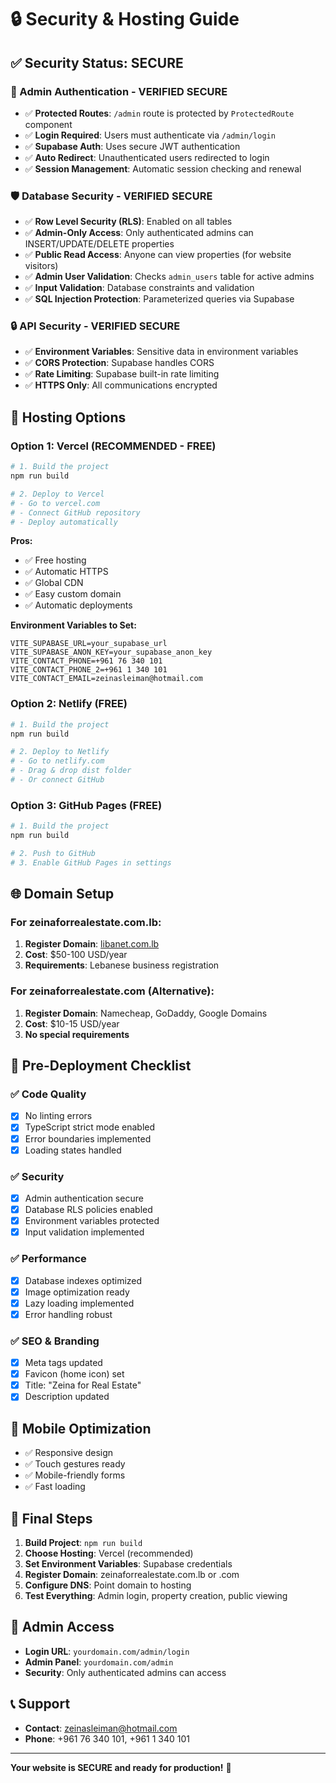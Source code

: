 # 🔒 Security & Hosting Guide

## ✅ Security Status: SECURE

### 🔐 Admin Authentication - VERIFIED SECURE
- ✅ **Protected Routes**: `/admin` route is protected by `ProtectedRoute` component
- ✅ **Login Required**: Users must authenticate via `/admin/login`
- ✅ **Supabase Auth**: Uses secure JWT authentication
- ✅ **Auto Redirect**: Unauthenticated users redirected to login
- ✅ **Session Management**: Automatic session checking and renewal

### 🛡️ Database Security - VERIFIED SECURE
- ✅ **Row Level Security (RLS)**: Enabled on all tables
- ✅ **Admin-Only Access**: Only authenticated admins can INSERT/UPDATE/DELETE properties
- ✅ **Public Read Access**: Anyone can view properties (for website visitors)
- ✅ **Admin User Validation**: Checks `admin_users` table for active admins
- ✅ **Input Validation**: Database constraints and validation
- ✅ **SQL Injection Protection**: Parameterized queries via Supabase

### 🔒 API Security - VERIFIED SECURE
- ✅ **Environment Variables**: Sensitive data in environment variables
- ✅ **CORS Protection**: Supabase handles CORS
- ✅ **Rate Limiting**: Supabase built-in rate limiting
- ✅ **HTTPS Only**: All communications encrypted

## 🚀 Hosting Options

### Option 1: Vercel (RECOMMENDED - FREE)
```bash
# 1. Build the project
npm run build

# 2. Deploy to Vercel
# - Go to vercel.com
# - Connect GitHub repository
# - Deploy automatically
```

**Pros:**
- ✅ Free hosting
- ✅ Automatic HTTPS
- ✅ Global CDN
- ✅ Easy custom domain
- ✅ Automatic deployments

**Environment Variables to Set:**
```
VITE_SUPABASE_URL=your_supabase_url
VITE_SUPABASE_ANON_KEY=your_supabase_anon_key
VITE_CONTACT_PHONE=+961 76 340 101
VITE_CONTACT_PHONE_2=+961 1 340 101
VITE_CONTACT_EMAIL=zeinasleiman@hotmail.com
```

### Option 2: Netlify (FREE)
```bash
# 1. Build the project
npm run build

# 2. Deploy to Netlify
# - Go to netlify.com
# - Drag & drop dist folder
# - Or connect GitHub
```

### Option 3: GitHub Pages (FREE)
```bash
# 1. Build the project
npm run build

# 2. Push to GitHub
# 3. Enable GitHub Pages in settings
```

## 🌐 Domain Setup

### For zeinaforrealestate.com.lb:
1. **Register Domain**: [libanet.com.lb](https://libanet.com.lb)
2. **Cost**: $50-100 USD/year
3. **Requirements**: Lebanese business registration

### For zeinaforrealestate.com (Alternative):
1. **Register Domain**: Namecheap, GoDaddy, Google Domains
2. **Cost**: $10-15 USD/year
3. **No special requirements**

## 🔧 Pre-Deployment Checklist

### ✅ Code Quality
- [x] No linting errors
- [x] TypeScript strict mode enabled
- [x] Error boundaries implemented
- [x] Loading states handled

### ✅ Security
- [x] Admin authentication secure
- [x] Database RLS policies enabled
- [x] Environment variables protected
- [x] Input validation implemented

### ✅ Performance
- [x] Database indexes optimized
- [x] Image optimization ready
- [x] Lazy loading implemented
- [x] Error handling robust

### ✅ SEO & Branding
- [x] Meta tags updated
- [x] Favicon (home icon) set
- [x] Title: "Zeina for Real Estate"
- [x] Description updated

## 📱 Mobile Optimization
- ✅ Responsive design
- ✅ Touch gestures ready
- ✅ Mobile-friendly forms
- ✅ Fast loading

## 🎯 Final Steps

1. **Build Project**: `npm run build`
2. **Choose Hosting**: Vercel (recommended)
3. **Set Environment Variables**: Supabase credentials
4. **Register Domain**: zeinaforrealestate.com.lb or .com
5. **Configure DNS**: Point domain to hosting
6. **Test Everything**: Admin login, property creation, public viewing

## 🔐 Admin Access
- **Login URL**: `yourdomain.com/admin/login`
- **Admin Panel**: `yourdomain.com/admin`
- **Security**: Only authenticated admins can access

## 📞 Support
- **Contact**: zeinasleiman@hotmail.com
- **Phone**: +961 76 340 101, +961 1 340 101

---

**Your website is SECURE and ready for production!** 🚀
